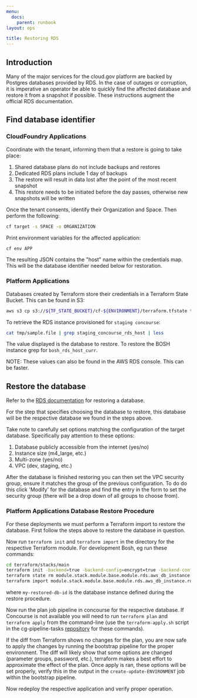 ```yaml
---
menu:
  docs:
    parent: runbook
layout: ops

title: Restoring RDS
---
```


## Introduction
Many of the major services for the cloud.gov platform are backed by Postgres databases provided by RDS.  In the case of outages or corruption, it is imperative an operator be able to quickly find the affected database and restore it from a snapshot if possible.  These instructions augment the official RDS documentation.

## Find database identifier

### CloudFoundry Applications
Coordinate with the tenant, informing them that a restore is going to take place:
1. Shared database plans do not include backups and restores
2. Dedicated RDS plans include 1 day of backups
3. The restore will result in data lost after the point of the most recent snapshot
4. This restore needs to be initiated before the day passes, otherwise new snapshots will be written

Once the tenant consents, identify their Organization and Space.  Then perform the following:
```sh
cf target -s SPACE -o ORGANIZATION
```

Print environment variables for the affected application:
```sh
cf env APP
```

The resulting JSON contains the "host" name within the credentials map.  This will be the database identifier needed below for restoration.

### Platform Applications
Databases created by Terraform store their credentials in a Terraform State Bucket.  This can be found in S3:
```sh
aws s3 cp s3://${TF_STATE_BUCKET}/cf-${ENVIRONMENT}/terraform.tfstate tmp/state.file
```

To retrieve the RDS instance provisioned for `staging concourse`:
```sh
cat tmp/sample.file | grep staging_concourse_rds_host | less
```

The value displayed is the database to restore.  To restore the BOSH instance grep for `bosh_rds_host_curr`.

NOTE: These values can also be found in the AWS RDS console.  This can be faster.

## Restore the database
Refer to the [RDS documentation](https://docs.aws.amazon.com/AmazonRDS/latest/UserGuide/USER_RestoreFromSnapshot.html) for restoring a database.

For the step that specifies choosing the database to restore, this database will be the respective database we found in the steps above.

Take note to carefully set options matching the configuration of the target database.  Specifically pay attention to these options:

1) Database publicly accessible from the internet (yes/no)
2) Instance size (m4_large, etc.)
3) Multi-zone (yes/no)
4) VPC (dev, staging, etc.)

After the database is finished restoring you can then set the VPC security group, ensure it matches the group of the previous configuration.  To do do this click 'Modify' for the database and find the entry in the form to set the security group (there will be a drop down of all groups to choose from).

### Platform Applications Database Restore Procedure
For these deployments we must perform a Terraform import to restore the database.  First follow the steps above to restore the database in question.

Now run `terraform init` and `terraform import` in the directory for the respective Terraform module.  For development Bosh, eg run these commands:

```sh
cd terraform/stacks/main
terraform init -backend=true -backend-config=encrypt=true -backend-config=bucket=terraform-state -backend-config=key=development/terraform.tfstate
terraform state rm module.stack.module.base.module.rds.aws_db_instance.rds_database
terraform import module.stack.module.base.module.rds.aws_db_instance.rds_database my-restored-db-id
```

where `my-restored-db-id` is the database instance defined during the restore procedure.

Now run the plan job pipeline in concourse for the respective database. If Concourse is not available you will need to run `terraform plan` and `terraform apply` from the command-line (use the `terraform-apply.sh` script in the cg-pipeline-tasks [repository](https://github.com/18F/cg-pipeline-tasks.git) for these commands).

If the diff from Terraform shows no changes for the plan, you are now safe to apply the changes by running the bootstrap pipeline for the proper environment.  The diff will likely show that some options are changed (parameter groups, password, etc.), terraform makes a best effort to approximate the effect of the plan.  Once apply is ran, these options will be set properly, verify this in the output in the `create-update-ENVIRONMENT` job within the bootstrap pipeline.

Now redeploy the respective application and verify proper operation.